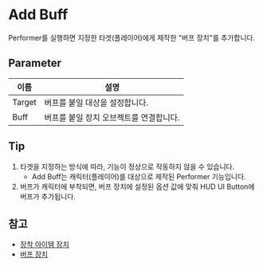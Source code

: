 # Add Buff

Performer를 실행하면 지정한 타겟(플레이어)에게 제작한 "버프 장치"를 추가합니다.


## Parameter

| **이름** | **설명**                 |
|--------|------------------------|
| Target | 버프를 붙일 대상을 설정합니다.      |
| Buff   | 버프를 붙일 장치 오브젝트를 연결합니다. |


## Tip
1. 타겟을 지정하는 방식에 따라, 기능이 정상으로 작동하지 않을 수 있습니다.
   - Add Buff는 캐릭터(플레이어)를 대상으로 제작된 Performer 기능입니다.
2. 버프가 캐릭터에 부착되면, 버프 장치에 설정된 옵션 값에 맞춰 HUD UI Button에 버프가 추가됩니다.


## 참고

- [장착 아이템 장치](EquipItem-Device.md)
- [버프 장치](Buff-System.md)